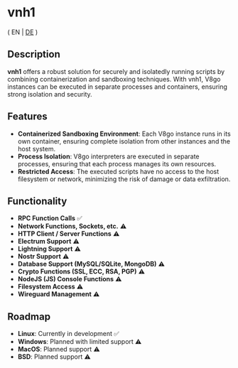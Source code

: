 # vnh1

( EN | [DE](../main/README_DE.md) )

## Description

**vnh1** offers a robust solution for securely and isolatedly running scripts by combining containerization and sandboxing techniques. With vnh1, V8go instances can be executed in separate processes and containers, ensuring strong isolation and security.

## Features

- **Containerized Sandboxing Environment**: Each V8go instance runs in its own container, ensuring complete isolation from other instances and the host system.
- **Process Isolation**: V8go interpreters are executed in separate processes, ensuring that each process manages its own resources.
- **Restricted Access**: The executed scripts have no access to the host filesystem or network, minimizing the risk of damage or data exfiltration.

## Functionality

- **RPC Function Calls** ✅
- **Network Functions, Sockets, etc.** ⚠️
- **HTTP Client / Server Functions** ⚠️
- **Electrum Support** ⚠️
- **Lightning Support** ⚠️
- **Nostr Support** ⚠️
- **Database Support (MySQL/SQLite, MongoDB)** ⚠️
- **Crypto Functions (SSL, ECC, RSA, PGP)** ⚠️
- **NodeJS (JS) Console Functions** ⚠️
- **Filesystem Access** ⚠️
- **Wireguard Management** ⚠️

## Roadmap

- **Linux**: Currently in development ✅
- **Windows**: Planned with limited support ⚠️
- **MacOS**: Planned support ⚠️
- **BSD**: Planned support ⚠️